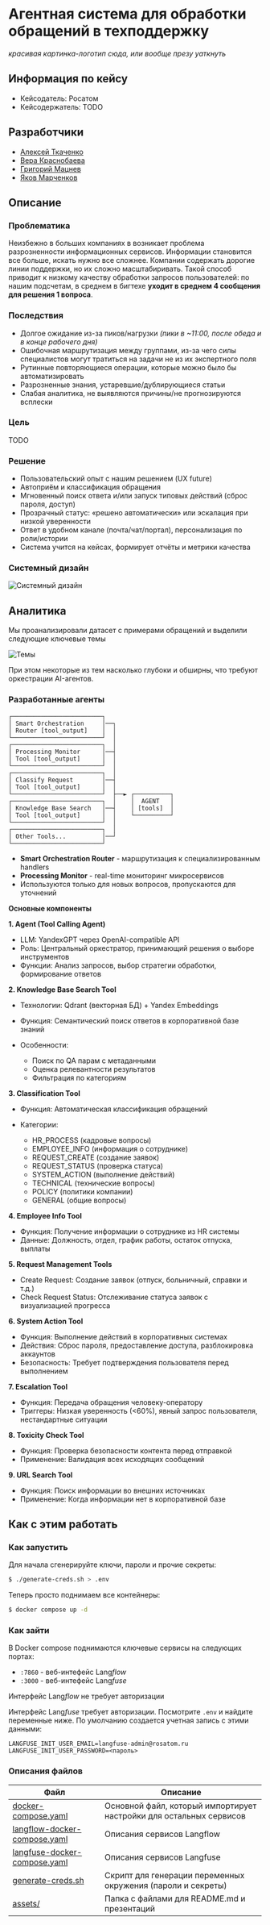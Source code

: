 # Агентная система для обработки обращений в техподдержку

*красивая картинка-логотип сюда, или вообще презу уаткнуть*

## Информация по кейсу

- Кейсодатель: Росатом
- Кейсодержатель: TODO

## Разработчики
- [Алексей Ткаченко](https://github.com/da-the-dev/)
- [Вера Краснобаева](https://github.com/Vera-bahval)
- [Григорий Мацнев](https://github.com/pe51k)
- [Яков Марченков](https://github.com/RipYashok)

## Описание 
### Проблематика
Неизбежно в больших компаниях в возникает проблема разрозненности информационных сервисов. Информации становится все больше, искать нужно все сложнее. Компании содержать дорогие линии поддержки, но их сложно масштабиривать. Такой способ приводит к низкому качеству обработки запросов пользователей: по нашим подсчетам, в среднем в бигтехе **уходит в среднем 4 сообщения для решения 1 вопроса**.

### Последствия
- Долгое ожидание из-за пиков/нагрузки *(пики в ~11:00, после обеда и в конце рабочего дня)*
- Ошибочная маршрутизация между группами, из-за чего силы специалистов могут тратиться на задачи не из их экспертного поля
- Рутинные повторяющиеся операции, которые можно было бы автоматизировать
- Разрозненные знания, устаревшие/дублирующиеся статьи
- Слабая аналитика, не выявляются причины/не прогнозируются всплески

### Цель
TODO

### Решение
- Пользовательский опыт с нашим решением (UX future)
- Автоприём и классификация обращения
- Мгновенный поиск ответа и/или запуск типовых действий (сброс пароля, доступ)
- Прозрачный статус: «решено автоматически» или эскалация при низкой уверенности
- Ответ в удобном канале (почта/чат/портал), персонализация по роли/истории
- Система учится на кейсах, формирует отчёты и метрики качества

### Системный дизайн

![Системный дизайн](./assests/system_design.png "Системный дизайн")  


## Аналитика

Мы проанализировали датасет с примерами обращений и выделили следующие ключевые темы

![Темы](./assests/topics.png "Темы") 

При этом некоторые из тем насколько глубоки и обширны, что требуют оркестрации AI-агентов.

### Разработанные агенты


```
┌─────────────────────────┐
│ Smart Orchestration     │──┐
│ Router [tool_output]    │  │
└─────────────────────────┘  │
┌─────────────────────────┐  │
│ Processing Monitor      │──┤
│ Tool [tool_output]      │  │
└─────────────────────────┘  │
┌─────────────────────────┐  │
│ Classify Request        │──┤
│ Tool [tool_output]      │  │
└─────────────────────────┘  ├──► ┌──────────┐
┌─────────────────────────┐  │    │  AGENT   │
│ Knowledge Base Search   │──┤    │ [tools]  │
│ Tool [tool_output]      │  │    └──────────┘
└─────────────────────────┘  │
┌─────────────────────────┐  │
│ Other Tools...          │──┘
└─────────────────────────┘
```
- **Smart Orchestration Router** - маршрутизация к специализированным handlers
- **Processing Monitor** - real-time мониторинг микросервисов
- Используются только для новых вопросов, пропускаются для уточнений

**Основные компоненты**

**1. Agent (Tool Calling Agent)**

- LLM: YandexGPT через OpenAI-compatible API
- Роль: Центральный оркестратор, принимающий решения о выборе инструментов
- Функции: Анализ запросов, выбор стратегии обработки, формирование ответов
  
**2. Knowledge Base Search Tool**

- Технологии: Qdrant (векторная БД) + Yandex Embeddings
- Функция: Семантический поиск ответов в корпоративной базе знаний
- Особенности:
  
    - Поиск по QA парам с метаданными
    - Оценка релевантности результатов
    - Фильтрация по категориям
  
**3. Classification Tool**

- Функция: Автоматическая классификация обращений
- Категории:
  
  - HR_PROCESS (кадровые вопросы)
  - EMPLOYEE_INFO (информация о сотруднике)
  - REQUEST_CREATE (создание заявок)
  - REQUEST_STATUS (проверка статуса)
  - SYSTEM_ACTION (выполнение действий)
  - TECHNICAL (технические вопросы)
  - POLICY (политики компании)
  - GENERAL (общие вопросы)
  
**4. Employee Info Tool**

- Функция: Получение информации о сотруднике из HR системы
- Данные: Должность, отдел, график работы, остаток отпуска, выплаты
  
**5. Request Management Tools**

- Create Request: Создание заявок (отпуск, больничный, справки и т.д.)
- Check Request Status: Отслеживание статуса заявок с визуализацией прогресса
  
**6. System Action Tool**

- Функция: Выполнение действий в корпоративных системах
- Действия: Сброс пароля, предоставление доступа, разблокировка аккаунтов
- Безопасность: Требует подтверждения пользователя перед выполнением
  
**7. Escalation Tool**

- Функция: Передача обращения человеку-оператору
- Триггеры: Низкая уверенность (<60%), явный запрос пользователя, нестандартные ситуации
  
**8. Toxicity Check Tool**

- Функция: Проверка безопасности контента перед отправкой
- Применение: Валидация всех исходящих сообщений
  
**9. URL Search Tool**

- Функция: Поиск информации во внешних источниках
- Применение: Когда информации нет в корпоративной базе
  
## Как с этим работать
### Как запустить
Для начала сгенерируйте ключи, пароли и прочие секреты:
```bash
$ ./generate-creds.sh > .env
```

Теперь просто поднимаем все контейнеры:
```bash
$ docker compose up -d
```

### Как зайти
В Docker compose поднимаются ключевые сервисы на следующих портах:
- `:7860` - веб-интефейс Lang*flow*
- `:3000` - веб-интефейс Lang*fuse*

Интерфейс Lang*flow* не требует авторизации

Интерфейс Lang*fuse* требует авторизации. Посмотрите `.env` и найдите переменные ниже. По умолчанию создается учетная запись с этими данными:
```env
LANGFUSE_INIT_USER_EMAIL=langfuse-admin@rosatom.ru
LANGFUSE_INIT_USER_PASSWORD=<пароль>
```

### Описания файлов
| Файл                                                         | Описание                                                            |
| ------------------------------------------------------------ | ------------------------------------------------------------------- |
| [docker-compose.yaml](docker-compose.yaml)                   | Основной файл, который импортирует настройки для остальных сервисов |
| [langflow-docker-compose.yaml](langflow-docker-compose.yaml) | Описания сервисов Langflow                                          |
| [langfuse-docker-compose.yaml](langfuse-docker-compose.yaml) | Описания сервисов Langfuse                                          |
| [generate-creds.sh](generate-creds.sh)                       | Скрипт для генерации переменных окружения (пароли и секреты)        |
| [assets/](assets/)                                           | Папка с файлами для README.md и презентаций                         |
